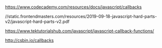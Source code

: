 https://www.codecademy.com/resources/docs/javascript/callbacks

//static.frontendmasters.com/resources/2019-09-18-javascript-hard-parts-v2/javascript-hard-parts-v2.pdf

https://www.tektutorialshub.com/javascript/javascript-callback-functions/

http://csbin.io/callbacks


